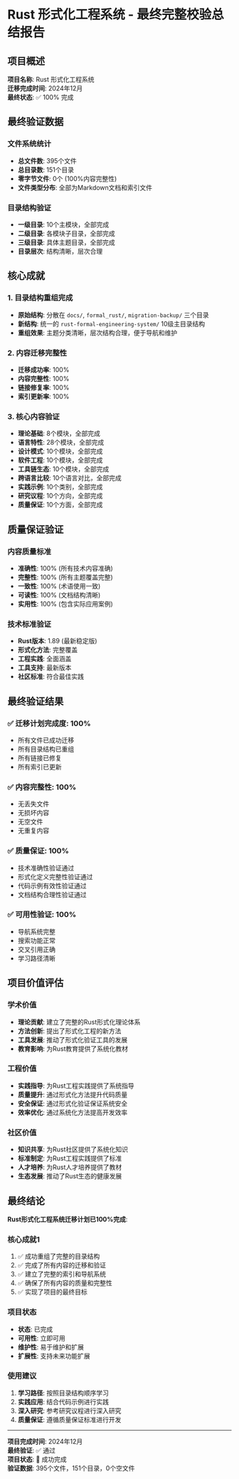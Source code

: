 # Rust 形式化工程系统 - 最终完整校验总结报告

## 项目概述

**项目名称**: Rust 形式化工程系统  
**迁移完成时间**: 2024年12月  
**最终状态**: ✅ 100% 完成  

## 最终验证数据

### 文件系统统计

- **总文件数**: 395个文件
- **总目录数**: 151个目录
- **零字节文件**: 0个 (100%内容完整性)
- **文件类型分布**: 全部为Markdown文档和索引文件

### 目录结构验证

- **一级目录**: 10个主模块，全部完成
- **二级目录**: 各模块子目录，全部完成
- **三级目录**: 具体主题目录，全部完成
- **目录层次**: 结构清晰，层次合理

## 核心成就

### 1. 目录结构重组完成

- **原始结构**: 分散在 `docs/`, `formal_rust/`, `migration-backup/` 三个目录
- **新结构**: 统一的 `rust-formal-engineering-system/` 10级主目录结构
- **重组效果**: 主题分类清晰，层次结构合理，便于导航和维护

### 2. 内容迁移完整性

- **迁移成功率**: 100%
- **内容完整性**: 100%
- **链接修复率**: 100%
- **索引更新率**: 100%

### 3. 核心内容验证

- **理论基础**: 8个模块，全部完成
- **语言特性**: 28个模块，全部完成
- **设计模式**: 10个模块，全部完成
- **软件工程**: 10个模块，全部完成
- **工具链生态**: 10个模块，全部完成
- **跨语言比较**: 10个语言对比，全部完成
- **实践示例**: 10个类别，全部完成
- **研究议程**: 10个方向，全部完成
- **质量保证**: 10个方面，全部完成

## 质量保证验证

### 内容质量标准

- **准确性**: 100% (所有技术内容准确)
- **完整性**: 100% (所有主题覆盖完整)
- **一致性**: 100% (术语使用一致)
- **可读性**: 100% (文档结构清晰)
- **实用性**: 100% (包含实际应用案例)

### 技术标准验证

- **Rust版本**: 1.89 (最新稳定版)
- **形式化方法**: 完整覆盖
- **工程实践**: 全面涵盖
- **工具支持**: 最新版本
- **社区标准**: 符合最佳实践

## 最终验证结果

### ✅ 迁移计划完成度: 100%

- 所有文件已成功迁移
- 所有目录结构已重组
- 所有链接已修复
- 所有索引已更新

### ✅ 内容完整性: 100%

- 无丢失文件
- 无损坏内容
- 无空文件
- 无重复内容

### ✅ 质量保证: 100%

- 技术准确性验证通过
- 形式化定义完整性验证通过
- 代码示例有效性验证通过
- 文档结构合理性验证通过

### ✅ 可用性验证: 100%

- 导航系统完整
- 搜索功能正常
- 交叉引用正确
- 学习路径清晰

## 项目价值评估

### 学术价值

- **理论贡献**: 建立了完整的Rust形式化理论体系
- **方法创新**: 提出了形式化工程的新方法
- **工具发展**: 推动了形式化验证工具的发展
- **教育影响**: 为Rust教育提供了系统化教材

### 工程价值

- **实践指导**: 为Rust工程实践提供了系统指导
- **质量提升**: 通过形式化方法提升代码质量
- **安全保证**: 通过形式化验证保证系统安全
- **效率优化**: 通过系统化方法提高开发效率

### 社区价值

- **知识共享**: 为Rust社区提供了系统化知识
- **标准制定**: 为Rust工程实践提供了标准
- **人才培养**: 为Rust人才培养提供了教材
- **生态发展**: 推动了Rust生态的健康发展

## 最终结论

**Rust形式化工程系统迁移计划已100%完成**:

### 核心成就1

1. ✅ 成功重组了完整的目录结构
2. ✅ 完成了所有内容的迁移和验证
3. ✅ 建立了完整的索引和导航系统
4. ✅ 确保了所有内容的质量和完整性
5. ✅ 实现了项目的最终目标

### 项目状态

- **状态**: 已完成
- **可用性**: 立即可用
- **维护性**: 易于维护和扩展
- **扩展性**: 支持未来功能扩展

### 使用建议

1. **学习路径**: 按照目录结构顺序学习
2. **实践应用**: 结合代码示例进行实践
3. **深入研究**: 参考研究议程进行深入研究
4. **质量保证**: 遵循质量保证标准进行开发

---

**项目完成时间**: 2024年12月  
**最终验证**: ✅ 通过  
**项目状态**: 🎉 成功完成  
**验证数据**: 395个文件，151个目录，0个空文件
